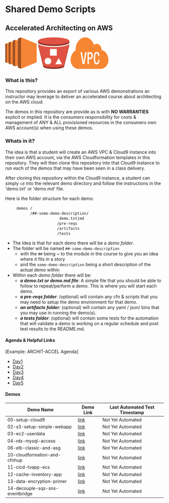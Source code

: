 # Shared Demo Scripts
## Accelerated Architecting on AWS

<img src="doc/images/ec2.png" width="100" height="100" /> <img src="doc/images/s3.jpeg" width="100" height="100" /> <img src="doc/images/vpc.png" width="120" height="100" />

### What is this?

This repository provides an export of various AWS demonstrations an instructor may leverage to deliver an accelerated course about architecting on the AWS cloud.

The demos in this repository are provide as is with **NO WARRANTIES** explicit or implied.  It is the consumers responsibility for costs & management of ANY & ALL provisioned resources in the consumers own AWS account(s) when using these demos.

### Whats in it?

The idea is that a student will create an AWS VPC & Cloud9 instance into their own AWS account, via the AWS Cloudformation templates in this repository.  They will then clone this repository into that Cloud9 instance to run each of the demos that may have been seen in a class delivery.

After cloning this repository within the Cloud9 instance, a student can simply `cd` into the relevant demo directory and follow the instructions in the 'demo.txt' or 'demo.md' file.

Here is the folder structure for each demo:

```
     demos /
           /##-some-demo-description/
                        demo.txt|md
                       /pre-reqs
                       /artifacts
                       /tests
```

- The Idea is that for each demo there will be a _demo folder_.
- The folder will be named `##-some-demo-description`
  - with the `##` being ~ to the module in the course to give you an idea where it fits in a story
  - and the `some-demo-description` being a short description of the actual demo within
- Within each _demo folder_ there will be:
  - _**a demo.txt or demo.md file**_: A simple file that you should be able to follow to repeat/perform a demo.  This is where you will start each demo.
  - _**a pre-reqs folder**_:  (optional) will contain any cfn & scripts that you may need to setup the demo environment for that demo.
  - _**an artifacts folder**_: (optional) will contain any yaml / json/ bins that you may use in running the demo(s).           
  - _**a tests folder**_: (optional) will contain some tests for the automation that will validate a demo is working on a regular schedule and post test results to the README.md.

#### Agenda & Helpful Links

[Example: ARCHIT-ACCEL Agenda]
- [Day1](doc/images/day1.png)
- [Day2](doc/images/day2.png)
- [Day3](doc/images/day3.png)
- [Day4](doc/images/day4.png)
- [Day5](doc/images/day5.png)

#### Demos
Demo Name     | Demo Link     | Last Automated Test Timestamp
--- | ---| ---
00-setup-cloud9     | [link](demos/00-setup-cloud9/demo.md)   | Not Yet Automated
02-s3-setup-simple-webapp     | [link](demos/02-s3-setup-simple-webapp/demo.md)   | Not Yet Automated
03-ec2-userdata     | [link](demos/03-ec2-userdata/demo.md)   | Not Yet Automated
04-rds-mysql-access     | [link](demos/04-rds-mysql-access/demo.md)   | Not Yet Automated
06-elb-classic-and-asg     | [link](demos/06-elb-classic-and-asg/demo.md)   | Not Yet Automated
10-cloudformation-and-cfnhup     | [link](demos/10-cloudformation-and-cfnhup/demo.md)   | Not Yet Automated
11-cicd-tvapp-ecs     | [link](demos/11-cicd-tvapp-ecs/demo.md)   | Not Yet Automated
12-cache-inventory-app     | [link](demos/12-cache-inventory-app/demo.md)   | Not Yet Automated
13-data-encryption-primer  | [link](demos/13-data-encryption-primer/demo.md)   | Not Yet Automated
14-decouple-sqs-sns-eventbridge | [link](demos/14-decouple-sqs-sns-eventbridge/demo.md)   | Not Yet Automated
